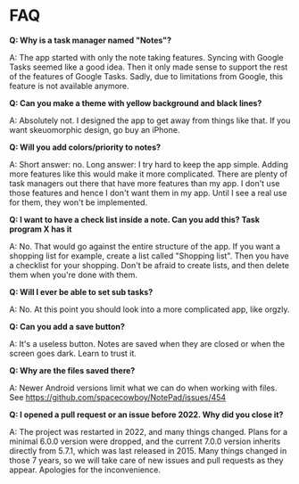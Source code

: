 # FAQ

**Q: Why is a task manager named "Notes"?**

A: The app started with only the note taking features. Syncing with Google Tasks seemed like a good
idea. Then it only made sense to support the rest of the features of Google Tasks. Sadly, due to
limitations from Google, this feature is not available anymore.

**Q: Can you make a theme with yellow background and black lines?**

A: Absolutely not. I designed the app to get away from things like that. If you want skeuomorphic
design, go buy an iPhone.

**Q: Will you add colors/priority to notes?**

A: Short answer: no. Long answer: I try hard to keep the app simple. Adding more features like this
would make it more complicated. There are plenty of task managers out there that have more features
than my app. I don't use those features and hence I don't want them in my app. Until I see a real
use for them, they won't be implemented.

**Q: I want to have a check list inside a note. Can you add this? Task program X has it**

A: No. That would go against the entire structure of the app. If you want a shopping list for
example, create a list called "Shopping list". Then you have a checklist for your shopping. Don't be
afraid to create lists, and then delete them when you're done with them.

**Q: Will I ever be able to set sub tasks?**

A: No. At this point you should look into a more complicated app, like orgzly.

**Q: Can you add a save button?**

A: It's a useless button. Notes are saved when they are closed or when the screen goes dark. Learn
to trust it.

**Q: Why are the files saved there?**

A: Newer Android versions limit what we can do when working with files. See https://github.com/spacecowboy/NotePad/issues/454

**Q: I opened a pull request or an issue before 2022. Why did you close it?**

A: The project was restarted in 2022, and many things changed. Plans for a minimal 
6.0.0 version were dropped, and the current 7.0.0 version inherits directly from 5.7.1, which
was last released in 2015. Many things changed in those 7 years, so we will take care of new
issues and pull requests as they appear. Apologies for the inconvenience.
